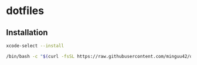 # dotfiles

## Installation

```bash
xcode-select --install
```

```bash
/bin/bash -c "$(curl -fsSL https://raw.githubusercontent.com/minguu42/dotfiles/main/install.sh)"
```
